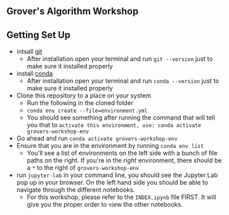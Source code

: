 ## Grover's Algorithm Workshop

## Getting Set Up
* intsall [git](https://git-scm.com/book/en/v2/Getting-Started-Installing-Git)
  * After installation open your terminal and run `git --version` just to make sure it installed properly
* install [conda](https://conda.io/projects/conda/en/latest/user-guide/install/index.html)
  * After installation open your terminal and run `conda --version` just to make sure it installed properly
* Clone this repository to a place on your system
  * Run the following in the cloned folder
  * `conda env create --file=environment.yml`
  * You should see something after running the command that will tell you that to `activate this environment, use: conda activate grovers-workshop-env`
* Go ahead and run `conda activate grovers-workshop-env`
* Ensure that you are in the environment by running `conda env list`
  * You'll see a list of environments on the left side with a bunch of file paths on the right. If you're in the *right* environment, there should be a `*` to the right of `grovers-workshop-env`
* run `jupyter-lab` in your command line, you should see the Jupyter Lab pop up in your browser. On the left hand side you should be able to navigate through the different notebooks.
  * For this workshop, please refer to the `INDEX.ipynb` file FIRST. It will give you the proper order to view the other notebooks.
